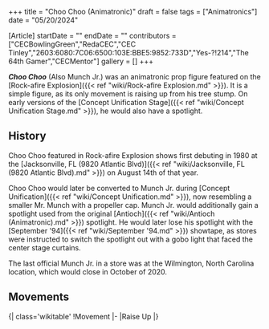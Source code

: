 +++
title = "Choo Choo (Animatronic)"
draft = false
tags = ["Animatronics"]
date = "05/20/2024"

[Article]
startDate = ""
endDate = ""
contributors = ["CECBowlingGreen","RedaCEC","CEC Tinley","2603:6080:7C06:6500:103E:BBE5:9852:733D","Yes-?!214","The 64th Gamer","CECMentor"]
gallery = []
+++


<b><i>Choo Choo</b></i> (Also Munch Jr.) was an animatronic prop figure featured on the [Rock-afire Explosion]({{< ref "wiki/Rock-afire Explosion.md" >}}). It is a simple figure, as its only movement is raising up from his tree stump. On early versions of the [Concept Unification Stage]({{< ref "wiki/Concept Unification Stage.md" >}}), he would also have a spotlight.

<h2> History </h2>
Choo Choo featured in Rock-afire Explosion shows first debuting in 1980 at the [Jacksonville, FL (9820 Atlantic Blvd)]({{< ref "wiki/Jacksonville, FL (9820 Atlantic Blvd).md" >}}) on August 14th of that year.

Choo Choo would later be converted to Munch Jr. during [Concept Unification]({{< ref "wiki/Concept Unification.md" >}}), now resembling a smaller Mr. Munch with a propeller cap. Munch Jr. would additionally gain a spotlight used from the original [Antioch]({{< ref "wiki/Antioch (Animatronic).md" >}}) spotlight. He would later lose his spotlight with the [September '94]({{< ref "wiki/September '94.md" >}}) showtape, as stores were instructed to switch the spotlight out with a gobo light that faced the center stage curtains.

The last official Munch Jr. in a store was at the Wilmington, North Carolina location, which would close in October of 2020.

<h2> Movements </h2>
{| class='wikitable'
!Movement
|-
|Raise Up
|}


